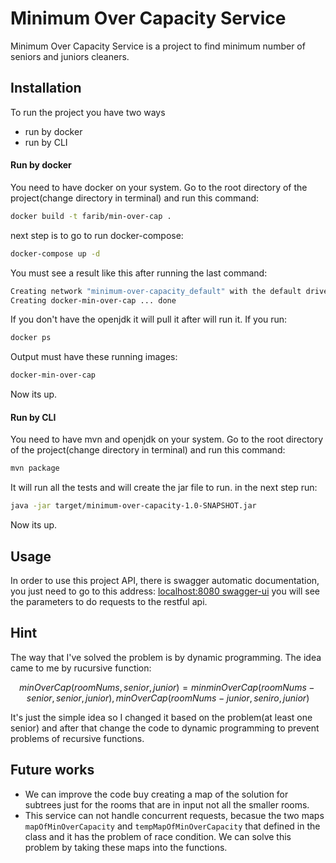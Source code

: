 # Minimum Over Capacity Service

Minimum Over Capacity Service is a project to find minimum number of
seniors and juniors cleaners.

## Installation
To run the project you have two ways
- run by docker
- run by CLI

#### Run by docker
You need to have docker on your system. Go to the root directory of the
project(change directory in terminal) and run this command:

```bash
docker build -t farib/min-over-cap .
```

next step is to go to run docker-compose:
```bash
docker-compose up -d 
```
You must see a result like this after running the last command:
```bash
Creating network "minimum-over-capacity_default" with the default driver
Creating docker-min-over-cap ... done
```
If you don't have the openjdk it will pull it after will run it. If you
run:
```bash
docker ps
```
Output must have these running images:
```bash 
docker-min-over-cap
```

Now its up.

#### Run by CLI
You need to have mvn and openjdk on your system. Go to the root
directory of the project(change directory in terminal) and run this
command: 
```bash 
mvn package
```
It will run all the tests and will create the jar file to run. in the
next step run: 
```bash
java -jar target/minimum-over-capacity-1.0-SNAPSHOT.jar
```
Now its up.




## Usage
In order to use this project API, there is swagger automatic
documentation, you just need to go to this address:
[localhost:8080 swagger-ui](http://localhost:8080/swagger-ui.html) you will
see the parameters to do requests to the restful api.

## Hint
The way that I've solved the problem is by dynamic programming. The idea
came to me by rucursive function: 
```math
minOverCap(roomNums, senior, junior) = 
    min {
        minOverCap(roomNums - senior, senior, junior),
        minOverCap(roomNums - junior, seniro, junior)
        }
 ```
 It's just the simple idea so I changed it based on the problem(at least
 one senior) and after that change the code to dynamic programming to
 prevent problems of recursive functions.

## Future works
- We can improve the code buy creating a map of the solution for subtrees
just for the rooms that are in input not all the smaller rooms.
- This service can not handle concurrent requests, becasue the two maps ```mapOfMinOverCapacity``` and ```tempMapOfMinOverCapacity``` that defined in the class and it has the problem of race condition. We can solve this problem by taking these maps into the functions. 




